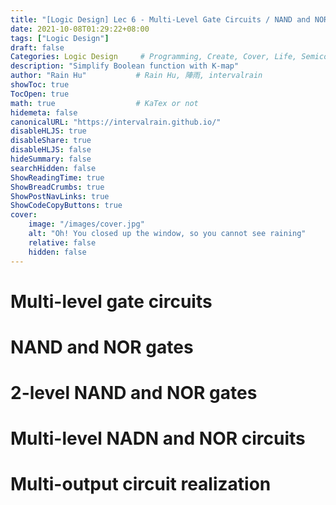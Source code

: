 ```yaml
---
title: "[Logic Design] Lec 6 - Multi-Level Gate Circuits / NAND and NOR Gates"
date: 2021-10-08T01:29:22+08:00
tags: ["Logic Design"]
draft: false
Categories: Logic Design     # Programming, Create, Cover, Life, Semiconductor, Leetcode, Logic Design, Daily
description: "Simplify Boolean function with K-map"
author: "Rain Hu"           # Rain Hu, 陣雨, intervalrain
showToc: true
TocOpen: true
math: true                  # KaTex or not
hidemeta: false
canonicalURL: "https://intervalrain.github.io/"
disableHLJS: true
disableShare: true
disableHLJS: false
hideSummary: false
searchHidden: false
ShowReadingTime: true
ShowBreadCrumbs: true
ShowPostNavLinks: true
ShowCodeCopyButtons: true
cover:
    image: "/images/cover.jpg"
    alt: "Oh! You closed up the window, so you cannot see raining"
    relative: false
    hidden: false
---
```

# Multi-level gate circuits
# NAND and NOR gates
# 2-level NAND and NOR gates
# Multi-level NADN and NOR circuits
# Multi-output circuit realization
